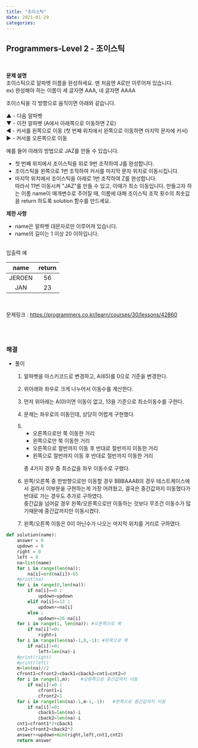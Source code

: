 ```yaml
---
title: "조이스틱"
date: 2021-01-29
categories:
---
```


## Programmers-Level 2 - 조이스틱
<br>

<b>문제 설명</b><br>
조이스틱으로 알파벳 이름을 완성하세요. 맨 처음엔 A로만 이루어져 있습니다.<br>
ex) 완성해야 하는 이름이 세 글자면 AAA, 네 글자면 AAAA

조이스틱을 각 방향으로 움직이면 아래와 같습니다.

▲ - 다음 알파벳<br>
▼ - 이전 알파벳 (A에서 아래쪽으로 이동하면 Z로)<br>
◀ - 커서를 왼쪽으로 이동 (첫 번째 위치에서 왼쪽으로 이동하면 마지막 문자에 커서)<br>
▶ - 커서를 오른쪽으로 이동

예를 들어 아래의 방법으로 JAZ를 만들 수 있습니다.

- 첫 번째 위치에서 조이스틱을 위로 9번 조작하여 J를 완성합니다.
- 조이스틱을 왼쪽으로 1번 조작하여 커서를 마지막 문자 위치로 이동시킵니다.
- 마지막 위치에서 조이스틱을 아래로 1번 조작하여 Z를 완성합니다.<br>
따라서 11번 이동시켜 "JAZ"를 만들 수 있고, 이때가 최소 이동입니다.
만들고자 하는 이름 name이 매개변수로 주어질 때, 이름에 대해 조이스틱 조작 횟수의 최솟값을 return 하도록 solution 함수를 만드세요.

<b>제한 사항</b><br>
- name은 알파벳 대문자로만 이루어져 있습니다.
- name의 길이는 1 이상 20 이하입니다.<br><br>

입출력 예<br>

| name | return |
|:---: |:------:|
|JEROEN|56      |
|JAN   |23      |

<br>

문제링크 : <https://programmers.co.kr/learn/courses/30/lessons/42860>

<br><br>

### 해결
* 풀이
    1. 알파벳을 아스키코드로 변경하고, A(65)를 0으로 기준을 변경한다.  <br>
    2. 위아래와 좌우로 크게 나누어서 이동수를 계산한다.  <br>
    3. 먼저 위아래는 A(0)이면 이동이 없고, 13을 기준으로 최소이동수를 구한다.   <br>
    4. 문제는 좌우로의 이동인데, 상당히 어렵게 구현했다. <br>
    5. - 오른쪽으로만 쭉 이동한 거리 
       - 왼쪽으로만 쭉 이동한 거리 
       - 오른쪽으로 절반까지 이동 후 반대로 절반까지 이동한 거리
       - 왼쪽으로 절반까지 이동 후 반대로 절반까지 이동한 거리
       
       총 4가지 경우 중 최소값을 좌우 이동수로 구했다.  <br>
    6. 왼쪽/오른쪽 중 한방향으로만 이동할 경우 BBBAAAB의 경우 테스트케이스에서 걸려서 이부분을 구현하는게 가장 어려웠고, 결국은 중간값까지 이동했다가 반대로 가는 경우도 추가로 구하였다. <br>
    중간값을 넘어갈 경우 왼쪽/오른쪽으로만 이동하는 것보다 무조건 이동수가 많기때문에 중간값까지만 이동시켰다. <br>
    7. 왼쪽/오른쪽 이동은 0이 아닌수가 나오는 마지막 위치를 거리로 구하였다.



```python 
def solution(name):
    answer = 0
    updown = 0
    right = 0
    left = 0
    na=list(name)
    for i in range(len(na)):
        na[i]=ord(na[i])-65
    #print(na)
    for i in range(0,len(na)):
        if na[i]==0 :
            updown=updown
        elif na[i]<=13 :
            updown+=na[i]
        else :
            updown+=26-na[i]
    for i in range(1, len(na)): #오른쪽으로 쭉 
        if na[i]!=0:
            right=i
    for i in range(len(na)-1,0,-1): #왼쪽으로 쭉
        if na[i]!=0:
            left=len(na)-i
    #print(right)
    #print(left)
    m=len(na)//2
    cfront1=cfront2=cback1=cback2=cnt1=cnt2=0
    for i in range(1,m):    #오른쪽으로 중간값까지 이동
        if na[i]!=0 :
            cfront1=i
            cfront2=1
    for i in range(len(na)-1,m-1,-1):   #왼쪽으로 중간값까지 이동
        if na[i]!=0:
            cback1=len(na)-i
            cback2=len(na)-i
    cnt1=cfront1*2+cback1
    cnt2=cfront2+cback2*2
    answer+=updown+min(right,left,cnt1,cnt2)
    return answer
```

